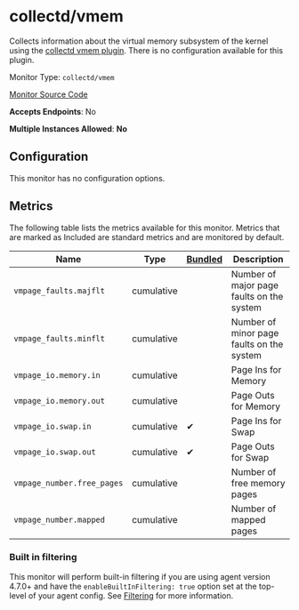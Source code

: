 <!--- GENERATED BY gomplate from scripts/docs/monitor-page.md.tmpl --->

# collectd/vmem

Collects information about the virtual memory
subsystem of the kernel using the [collectd vmem
plugin](https://collectd.org/wiki/index.php/Plugin:vmem).  There is no
configuration available for this plugin.


Monitor Type: `collectd/vmem`

[Monitor Source Code](https://github.com/signalfx/signalfx-agent/tree/master/internal/monitors/collectd/vmem)

**Accepts Endpoints**: No

**Multiple Instances Allowed**: **No**

## Configuration

This monitor has no configuration options.


## Metrics

The following table lists the metrics available for this monitor. Metrics that are marked as Included are standard metrics and are monitored by default.

| Name | Type | [Bundled](https://docs.signalfx.com/en/latest/admin-guide/usage.html#about-custom-bundled-and-high-resolution-metrics) | Description |
| ---  | ---  | ---    | ---         |
| `vmpage_faults.majflt` | cumulative |  | Number of major page faults on the system |
| `vmpage_faults.minflt` | cumulative |  | Number of minor page faults on the system |
| `vmpage_io.memory.in` | cumulative |  | Page Ins for Memory |
| `vmpage_io.memory.out` | cumulative |  | Page Outs for Memory |
| `vmpage_io.swap.in` | cumulative | ✔ | Page Ins for Swap |
| `vmpage_io.swap.out` | cumulative | ✔ | Page Outs for Swap |
| `vmpage_number.free_pages` | cumulative |  | Number of free memory pages |
| `vmpage_number.mapped` | cumulative |  | Number of mapped pages |



### Built in filtering
This monitor will perform built-in filtering if you are using agent version
4.7.0+ and have the `enableBuiltInFiltering: true` option set at the top-level
of your agent config.  See
[Filtering](https://docs.signalfx.com/en/latest/integrations/agent/filtering.html)
for more information.


